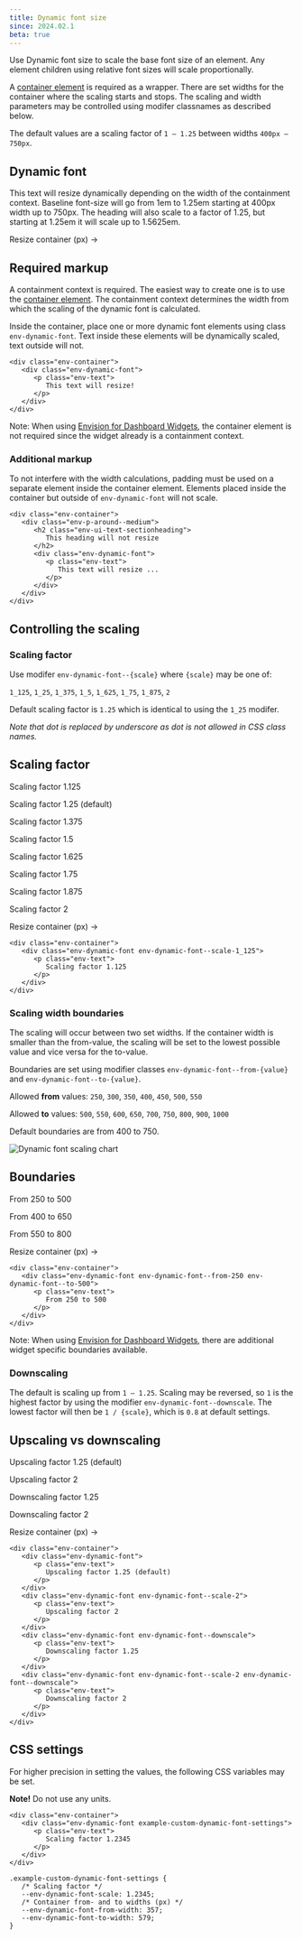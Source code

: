 ```yaml
---
title: Dynamic font size
since: 2024.02.1
beta: true
---
```


Use Dynamic font size to scale the base font size of an element. Any element children using
relative font sizes will scale proportionally.

A [container element](/utils/container/) is required as a wrapper.
There are set widths for the container where the scaling starts and stops.
The scaling and width parameters may be controlled using modifer classnames as
described below.

The default values are a scaling factor of `1 – 1.25` between widths `400px – 750px`.

<div class="example-dynamic-font-wrapper">
   <div class="example-dynamic-font env-m-bottom--large">
      <div class="example-dynamic-font__resizeable">
         <div class="env-container example-dynamic-container">
            <div class="env-p-around--medium">
               <div class="env-dynamic-font">
                  <h2 class="env-ui-text-sectionheading">
                     Dynamic font
                     <span class="example-dynamic-font__elfontsize"></span>
                  </h2>
                  <p class="env-text env-m-top--small">
                     This text will resize dynamically depending on the width of the containment context.
                     Baseline font-size will go from 1em to 1.25em starting at 400px width up to 750px.
                     The heading will also scale to a factor of 1.25, but starting at 1.25em it will scale up to 1.5625em.
                     <span class="example-dynamic-font__elfontsize"></span>
                  </p>
               </div>
            </div>
            <span class="example-dynamic-font__dffontsize"></span>
         </div>
         <p class="example-dynamic-font__resizeable__help">
            Resize container (<span class="example-dynamic-font__width"></span>px)
            <span class="example-dynamic-font__resizeable__help__arrow">&rarr;</span>
         </p>
      </div>
   </div>
</div>

## Required markup

A containment context is required. The easiest way to create one is to use the [container element](/utils/container/).
The containment context determines the width from which the scaling of the dynamic font is calculated.

Inside the container, place one or more dynamic font elements using class `env-dynamic-font`.
Text inside these elements will be dynamically scaled, text outside will not.

```html-no-example
<div class="env-container">
   <div class="env-dynamic-font">
      <p class="env-text">
         This text will resize!
      </p>
   </div>
</div>
```

Note: When using [Envision for Dashboard Widgets](/dashboard/#dynamic-font-size),
the container element is not required since the widget already is a containment context.

### Additional markup

To not interfere with the width calculations, padding must be used on a
separate element inside the container element. Elements placed inside the container but outside of
`env-dynamic-font` will not scale.

```html-no-example
<div class="env-container">
   <div class="env-p-around--medium">
      <h2 class="env-ui-text-sectionheading">
         This heading will not resize
      </h2>
      <div class="env-dynamic-font">
         <p class="env-text">
            This text will resize ...
         </p>
      </div>
   </div>
</div>
```

## Controlling the scaling

### Scaling factor

Use modifer `env-dynamic-font--{scale}` where `{scale}` may be one of:

`1_125`, `1_25`, `1_375`, `1_5`, `1_625`, `1_75`, `1_875`, `2`

Default scaling factor is `1.25` which is identical to using the `1_25` modifer.

_Note that dot is replaced by underscore as dot is not allowed in CSS class names._

<div class="example-dynamic-font-wrapper">
   <div class="example-dynamic-font env-m-bottom--large">
      <div class="example-dynamic-font__resizeable">
         <div class="env-container example-dynamic-container">
            <div class="env-p-around--medium">
               <h2 class="env-ui-text-sectionheading">
                  Scaling factor
               </h2>
               <div class="env-dynamic-font env-dynamic-font--scale-1_125 env-m-top--small">
                  <p class="env-text">
                     Scaling factor 1.125
                     <span class="example-dynamic-font__elfontsize"></span>
                  </p>
               </div>
               <div class="env-dynamic-font">
                  <p class="env-text">
                     Scaling factor 1.25 (default)
                     <span class="example-dynamic-font__elfontsize"></span>
                  </p>
               </div>
               <div class="env-dynamic-font env-dynamic-font--scale-1_375">
                  <p class="env-text">
                     Scaling factor 1.375
                     <span class="example-dynamic-font__elfontsize"></span>
                  </p>
               </div>
<div class="env-dynamic-font env-dynamic-font--scale-1_5">
                  <p class="env-text">
                     Scaling factor 1.5
                     <span class="example-dynamic-font__elfontsize"></span>
                  </p>
               </div>
<div class="env-dynamic-font env-dynamic-font--scale-1_625">
                  <p class="env-text">
                     Scaling factor 1.625
                     <span class="example-dynamic-font__elfontsize"></span>
                  </p>
               </div>
<div class="env-dynamic-font env-dynamic-font--scale-1_75">
                  <p class="env-text">
                     Scaling factor 1.75
                     <span class="example-dynamic-font__elfontsize"></span>
                  </p>
               </div>
<div class="env-dynamic-font env-dynamic-font--scale-1_875">
                  <p class="env-text">
                     Scaling factor 1.875
                     <span class="example-dynamic-font__elfontsize"></span>
                  </p>
               </div>
            
<div class="env-dynamic-font env-dynamic-font--scale-2">
                  <p class="env-text">
                     Scaling factor 2
                     <span class="example-dynamic-font__elfontsize"></span>
                  </p>
               </div>
         </div>
</div>
         <p class="example-dynamic-font__resizeable__help">
            Resize container (<span class="example-dynamic-font__width"></span>px)
            <span class="example-dynamic-font__resizeable__help__arrow">&rarr;</span>
         </p>
      </div>
   </div>
</div>

```html-no-example
<div class="env-container">
   <div class="env-dynamic-font env-dynamic-font--scale-1_125">
      <p class="env-text">
         Scaling factor 1.125
      </p>
   </div>
</div>
```

### Scaling width boundaries <span id="dynamic-font-width-boundaries" class="offset-anchor"></span>

The scaling will occur between two set widths. If the container width is smaller than the from-value,
the scaling will be set to the lowest possible value and vice versa for the to-value.

Boundaries are set using modifier classes `env-dynamic-font--from-{value}` and `env-dynamic-font--to-{value}`.

Allowed **from** values: `250`, `300`, `350`, `400`, `450`, `500`, `550`

Allowed **to** values: `500`, `550`, `600`, `650`, `700`, `750`, `800`, `900`, `1000`

Default boundaries are from 400 to 750.

<img class="example-dynamic-font-chart"
alt="Dynamic font scaling chart"
src="/placeholders/examples/dyn-font.svg" />

<div class="example-dynamic-font-wrapper">
   <div class="example-dynamic-font env-m-bottom--large">
      <div class="example-dynamic-font__resizeable">
         <div class="env-container example-dynamic-container">
            <div class="env-p-around--medium">
               <h2 class="env-ui-text-sectionheading">
                  Boundaries
               </h2>
               <div class="env-dynamic-font env-dynamic-font--from-250 env-dynamic-font--to-500 env-m-vertical--small">
                  <p class="env-text">
                     From 250 to 500
                     <span class="example-dynamic-font__elfontsize"></span>
                  </p>
               </div>
               <div class="env-dynamic-font env-dynamic-font--from-400 env-dynamic-font--to-650 env-m-vertical--small">
                  <p class="env-text">
                     From 400 to 650
                     <span class="example-dynamic-font__elfontsize"></span>
                  </p>
               </div>
               <div class="env-dynamic-font env-dynamic-font--from-550 env-dynamic-font--to-800 env-m-vertical--small">
                  <p class="env-text">
                     From 550 to 800
                     <span class="example-dynamic-font__elfontsize"></span>
                  </p>
               </div>
            </div>
         </div>
         <p class="example-dynamic-font__resizeable__help">
            Resize container (<span class="example-dynamic-font__width"></span>px)
            <span class="example-dynamic-font__resizeable__help__arrow">&rarr;</span>
         </p>
      </div>
   </div>
</div>

```html-no-example
<div class="env-container">
   <div class="env-dynamic-font env-dynamic-font--from-250 env-dynamic-font--to-500">
      <p class="env-text">
         From 250 to 500
      </p>
   </div>
</div>
```

Note: When using [Envision for Dashboard Widgets](/dashboard/#dynamic-font-size),
there are additional widget specific boundaries available.

### Downscaling

The default is scaling up from `1 – 1.25`. Scaling may be reversed, so `1` is the highest factor by using
the modifier `env-dynamic-font--downscale`. The lowest factor will then be `1 / {scale}`, which is `0.8`
at default settings.

<div class="example-dynamic-font-wrapper">
   <div class="example-dynamic-font env-m-bottom--large">
      <div class="example-dynamic-font__resizeable">
         <div class="env-container example-dynamic-container">
            <div class="env-p-around--medium">
               <h2 class="env-ui-text-sectionheading">
                  Upscaling vs downscaling
               </h2>
               <div class="env-dynamic-font env-m-vertical--small">
                  <p class="env-text">
                     Upscaling factor 1.25 (default)
                     <span class="example-dynamic-font__elfontsize"></span>
                  </p>
               </div>
<div class="env-dynamic-font env-dynamic-font--scale-2 env-m-vertical--small">
<p class="env-text">
                     Upscaling factor 2
                     <span class="example-dynamic-font__elfontsize"></span>
                  </p></div>
               <div class="env-dynamic-font env-dynamic-font--downscale env-m-vertical--small">
                  <p class="env-text">
                     Downscaling factor 1.25
                     <span class="example-dynamic-font__elfontsize"></span>
                  </p>
               </div>
<div class="env-dynamic-font env-dynamic-font--scale-2 env-dynamic-font--downscale env-m-vertical--small">
<p class="env-text">
                     Downscaling factor 2
                     <span class="example-dynamic-font__elfontsize"></span>
                  </p></div>
            </div>
         </div>
         <p class="example-dynamic-font__resizeable__help">
            Resize container (<span class="example-dynamic-font__width"></span>px)
            <span class="example-dynamic-font__resizeable__help__arrow">&rarr;</span>
         </p>
      </div>
   </div>
</div>

```html-no-example
<div class="env-container">
   <div class="env-dynamic-font">
      <p class="env-text">
         Upscaling factor 1.25 (default)
      </p>
   </div>
   <div class="env-dynamic-font env-dynamic-font--scale-2">
      <p class="env-text">
         Upscaling factor 2
      </p>
   </div>
   <div class="env-dynamic-font env-dynamic-font--downscale">
      <p class="env-text">
         Downscaling factor 1.25
      </p>
   </div>
   <div class="env-dynamic-font env-dynamic-font--scale-2 env-dynamic-font--downscale">
      <p class="env-text">
         Downscaling factor 2
      </p>
   </div>
</div>
```

## CSS settings

For higher precision in setting the values, the following CSS variables may be set.

**Note!** Do not use any units.

```html-no-example
<div class="env-container">
   <div class="env-dynamic-font example-custom-dynamic-font-settings">
      <p class="env-text">
         Scaling factor 1.2345
      </p>
   </div>
</div>
```

```css-no-expand
.example-custom-dynamic-font-settings {
   /* Scaling factor */
   --env-dynamic-font-scale: 1.2345;
   /* Container from- and to widths (px) */
   --env-dynamic-font-from-width: 357;
   --env-dynamic-font-to-width: 579;
}
```

